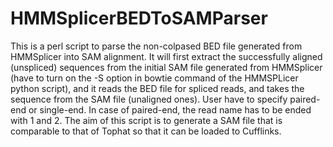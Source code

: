HMMSplicerBEDToSAMParser
========================

This is a perl script to parse the non-colpased BED file generated from HMMSplicer into SAM alignment. It will first extract the successfully aligned (unspliced) sequences from the initial SAM file generated from HMMSplicer (have to turn on the -S option in bowtie command of the HMMSPLicer python script), and it reads the BED file for spliced reads, and takes the sequence from the SAM file (unaligned ones). User have to specify paired-end or single-end. In case of paired-end, the read name has to be ended with 1 and 2. The aim of this script is to generate a SAM file that is comparable to that of Tophat so that it can be loaded to Cufflinks.
